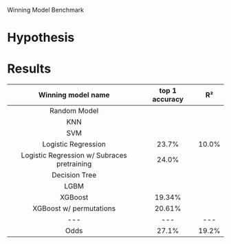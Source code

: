 Winning Model Benchmark

# Hypothesis

# Results
| Winning model name | top 1 accuracy | R² |
|:------------------:|:--------------:|:---:|
|Random Model||
|KNN||
|SVM||
|Logistic Regression|23.7%|10.0%|
|Logistic Regression w/ Subraces pretraining|24.0%
|Decision Tree ||
|LGBM||
| XGBoost|19.34%|
| XGBoost w/ permutations | 20.61% |
|---|---|---|
Odds|27.1%|19.2%|
